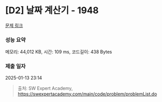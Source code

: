 # [D2] 날짜 계산기 - 1948 

[문제 링크](https://swexpertacademy.com/main/code/problem/problemDetail.do?contestProbId=AV5PnnU6AOsDFAUq) 

### 성능 요약

메모리: 44,012 KB, 시간: 109 ms, 코드길이: 438 Bytes

### 제출 일자

2025-01-13 23:14



> 출처: SW Expert Academy, https://swexpertacademy.com/main/code/problem/problemList.do